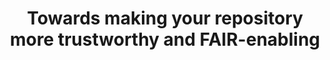 ---
abstract: null
creators:
- Linas  (Data Archiving and Networked Services Cepinskas
date: null
document_url: https://services.phaidra.univie.ac.at/api/object/o:1424721/download
grand_parent: iPRES
institutions:
- DANS), The Hague, Netherlands
keywords: []
landing_page_url: https://phaidra.univie.ac.at/o:1424721
language: eng
layout: publication
license: All rights reserved
notes_url: null
parent: iPRES 2021
publication_type: lightning talk
size: 64120
slides_url: null
source_name: iPRES
stream_url: null
title: Towards making your repository more trustworthy and FAIR-enabling
year: 2021
---